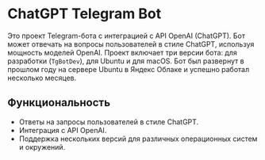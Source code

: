 # ChatGPT Telegram Bot

Это проект Telegram-бота с интеграцией с API OpenAI (ChatGPT). Бот может отвечать на вопросы пользователей в стиле ChatGPT, используя мощность моделей OpenAI. Проект включает три версии бота: для разработки (`TgBotDev`), для Ubuntu и для macOS. Бот был развернут в прошлом году на сервере Ubuntu в Яндекс Облаке и успешно работал несколько месяцев.

## Функциональность

- Ответы на запросы пользователей в стиле ChatGPT.
- Интеграция с API OpenAI.
- Поддержка нескольких версий для различных операционных систем и окружений.
